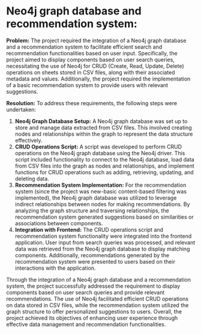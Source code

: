 # Neo4j graph database and recommendation system:

**Problem:**
The project required the integration of a Neo4j graph database and a recommendation system to facilitate efficient search and recommendation functionalities based on user input. Specifically, the project aimed to display components based on user search queries, necessitating the use of Neo4j for CRUD (Create, Read, Update, Delete) operations on sheets stored in CSV files, along with their associated metadata and values. Additionally, the project required the implementation of a basic recommendation system to provide users with relevant suggestions.

**Resolution:**
To address these requirements, the following steps were undertaken:
1. **Neo4j Graph Database Setup:** A Neo4j graph database was set up to store and manage data extracted from CSV files. This involved creating nodes and relationships within the graph to represent the data structure effectively.
2. **CRUD Operations Script:** A script was developed to perform CRUD operations on the Neo4j graph database using the Neo4j driver. This script included functionality to connect to the Neo4j database, load data from CSV files into the graph as nodes and relationships, and implement functions for CRUD operations such as adding, retrieving, updating, and deleting data.
3. **Recommendation System Implementation:** For the recommendation system (since the project was new-basic content-based filtering was implemented), the Neo4j graph database was utilized to leverage indirect relationships between nodes for making recommendations. By analyzing the graph structure and traversing relationships, the recommendation system generated suggestions based on similarities or associations between components.
4. **Integration with Frontend:** The CRUD operations script and recommendation system functionality were integrated into the frontend application. User input from search queries was processed, and relevant data was retrieved from the Neo4j graph database to display matching components. Additionally, recommendations generated by the recommendation system were presented to users based on their interactions with the application.

Through the integration of a Neo4j graph database and a recommendation system, the project successfully addressed the requirement to display components based on user search queries and provide relevant recommendations. The use of Neo4j facilitated efficient CRUD operations on data stored in CSV files, while the recommendation system utilized the graph structure to offer personalized suggestions to users. Overall, the project achieved its objectives of enhancing user experience through effective data management and recommendation functionalities.
